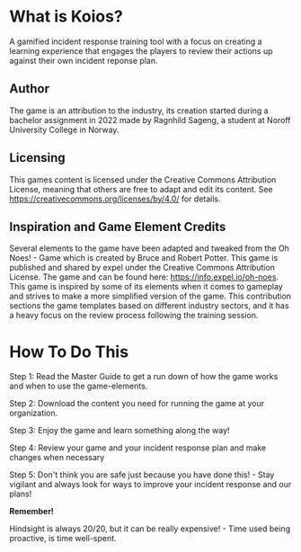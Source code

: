 # What is Koios?
A gamified incident response training tool with a focus on creating a learning experience that engages the players to review their actions up against their own incident reponse plan.



## Author
The game is an attribution to the industry, its creation started during a bachelor assignment in 2022 made by Ragnhild Sageng, a student at Noroff University College in Norway.



## Licensing
This games content is licensed under the Creative Commons Attribution License, meaning that others are free to adapt and edit its content. See https://creativecommons.org/licenses/by/4.0/ for details. 



## Inspiration and Game Element Credits
Several elements to the game have been adapted and tweaked from the Oh Noes! - Game which is created by Bruce and Robert Potter. This game is published and shared by expel under the Creative Commons Attribution License.  The game and can be found here: https://info.expel.io/oh-noes. 
This game is inspired by some of its elements when it comes to gameplay and strives to make a more simplified version of the game. This contribution sections the game templates based on different industry sectors, and it has a heavy focus on the review process following the training session.



# How To Do This
Step 1: Read the Master Guide to get a run down of how the game works and when to use the game-elements. 

Step 2: Download the content you need for running the game at your organization.

Step 3: Enjoy the game and learn something along the way!

Step 4: Review your game and your incident response plan and make changes when necessary

Step 5: Don't think you are safe just because you have done this! - Stay vigilant and always look for ways to improve your incident response and our plans!


**Remember!**

Hindsight is always 20/20, but it can be really expensive! - Time used being proactive, is time well-spent.

